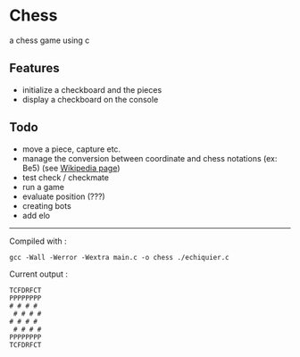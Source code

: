 # Chess
a chess game using c 

## Features
- initialize a checkboard and the pieces
- display a checkboard on the console

## Todo
- move a piece, capture etc.
- manage the conversion between coordinate and chess notations (ex: Be5) (see [Wikipedia page](https://en.wikipedia.org/wiki/Algebraic_notation_(chess)))
- test check / checkmate
- run a game
- evaluate position (???)
- creating bots
- add elo
  
---


Compiled with :
```
gcc -Wall -Werror -Wextra main.c -o chess ./echiquier.c
```
Current output :
```
TCFDRFCT
PPPPPPPP
# # # # 
 # # # #
# # # # 
 # # # #
PPPPPPPP
TCFDRFCT
```

